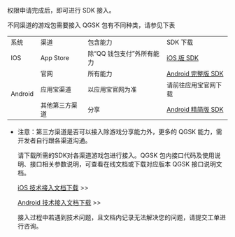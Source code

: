 权限申请完成后，即可进行 SDK 接入。

不同渠道的游戏包需要接入 QGSK 包有不同种类，请参见下表


<table>
  <tbody>
   <tr>
    <td>
     <span style="font-size:14px;">系统</span><br>
    </td>
    <td>
     <span style="font-size:14px;">渠道</span><br>
    </td>
    <td>
     <span style="font-size:14px;">包含能力</span><br>
    </td>
    <td>
     <span style="font-size:14px;">SDK 下载</span><br>
    </td>
   </tr>
   <tr>
    <td >
     <span style="font-size:14px;">IOS</span><br>
    </td>
    <td>
     <span style="font-size:14px;">App Store</span><br>
    </td>
    <td>
     <span style="font-size:14px;">除“QQ 钱包支付”外所有能力</span><br>
    </td>
    <td>
     <span style="font-size:14px;"> <a href="http://share.weiyun.com/9a52cea509f22d5d2e74f5494e69c640">iOS 版 SDK</a></span>
    </td>
   </tr>
   <tr>
    <td rowspan="3">
     <span style="font-size:14px;">Android</span><br>
    </td>
    <td>
     <span style="font-size:14px;">官网</span><br>
    </td>
    <td>
     <span style="font-size:14px;">所有能力</span><br>
    </td>
    <td>
     <span style="font-size:14px;"><a href="http://share.weiyun.com/6745141244bffaa37b7560882462e289">Android 完整版 SDK</a></span><br>
    </td>
   </tr>
   <tr>
      <td>
     <span style="font-size:14px;">应用宝渠道</span><br>
    </td>
    <td>
     <span style="font-size:14px;">以应用宝官网为准</span><br>
    </td>
    <td>
     <span style="font-size:14px;">请前往应用宝官网下载
</span><br>
    </td>
   </tr>
   <tr>  
    <td>
     <span style="font-size:14px;">其他第三方渠道</span><br>
    </td>
    <td>
     <span style="font-size:14px;">分享</span><br>
    </td>
    <td>
     <span style="font-size:14px;"><a href="http://file.tapd.oa.com/pro/attachments/download/1010114221002097209/story">Android 精简版 SDK</a>
</span><br>
    </td>
   </tr>
  </tbody>
</table>
 
-  注意：第三方渠道是否可以接入除游戏分享能力外，更多的 QGSK 能力，需开发者自行跟各渠道沟通。

 
     请下载所需的SDK对各渠道游戏包进行接入。QGSK 包内接口代码及使用说明、接口相关参数说明，可查看在线文档或下载对应版本 QGSK 接口说明文档。
    
     [iOS 技术接入文档下载](http://imgcache.tcecqpoc.fsphere.cn/image/mc.qcloudimg.com/static/archive/99b94c92367682861cba4ec80571bb31/API+Document_iOS.docx) >>

    [Android 技术接入文档下载](http://imgcache.tcecqpoc.fsphere.cn/image/mc.qcloudimg.com/static/archive/dc2654f41921ed5c94960efa3ecabade/API+Document_Android.docx) >>

    接入过程中若遇到技术问题，且文档内记录无法解决您的问题，请提交工单进行咨询。
